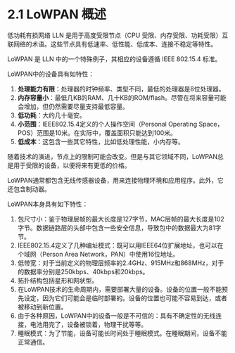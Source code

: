 # 2.1 LoWPAN 概述
低功耗有损网络 LLN 是用于高度受限节点（CPU 受限、内存受限、功耗受限）互联网络的术语。这些节点具有低速率、低性能、低成本、连接不稳定等特性。

LoWPAN 是 LLN 中的一个特殊例子，其相应的设备遵循 IEEE 802.15.4 标准。

LoWPAN中的设备具有如特性：
1. **处理能力有限**：处理器的时钟频率、类型不同，最低的处理器是8位处理器。
2. **内存容量小**：最低几KB的RAM、几十KB的ROM/flash。尽管在将来容量可能会增加，但仍然需要尽量支持最低容量。
3. **低功耗**：大约几十毫安。
4. **小范围**：IEEE802.15.4定义的个人操作空间（Personal Operating Space，POS）范围是10米。在实际中，覆盖面积只能达到100米。
5. **低成本**：这包含一些其它特性，比如低处理性能，小内存等。

随着技术的演进，节点上的限制可能会改变。但是与其它领域不同，LoWPAN总是用于受限的设备，以便将来有更低的价格。

LoWPAN通常都包含无线传感器设备，用来连接物理环境和应用程序。此外，它还包含制动器。

LoWPAN本身具有如下特性：
1. 包尺寸小：鉴于物理层帧的最大长度是127字节，MAC层帧的最大长度是102字节。数据链路层的头部中包含一些安全信息，导致包中的数据最大为81字节。
2. IEEE802.15.4定义了几种编址模式：既可以用IEEE64位扩展地址，也可以在个域网（Person Area Network，PAN）中使用16位地址。
3. 低带宽：对于当前定义的物理层频率的2.4GHz、915MHz和868MHz，对于的数据率分别是250kbps、40kbps和20kbps。
4. 拓扑结构包括星形和网状型。
5. 在LoWPAN技术的生命周期内，需要部署大量的设备。设备的位置一般不能预先设定，因为它们可能会是临时部署的。设备的位置也可能不容易到达，或者被移动到新位置。
6. 由于各种原因，LoWPAN中的设备一般是不可信的：具有不确定性的无线连接，电池用完了，设备被锁着，物理干扰等等。
7. 睡眠模式：为了节能，设备可能长时间处于睡眠模式。在睡眠期间，设备不能正常通信。

